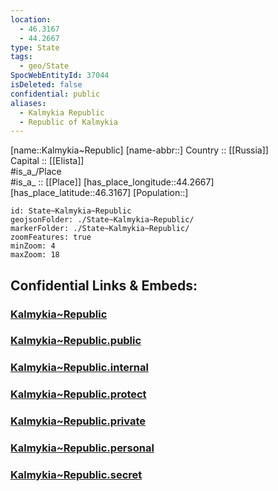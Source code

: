 ```yaml
---
location:
  - 46.3167
  - 44.2667
type: State
tags:
  - geo/State
SpocWebEntityId: 37044
isDeleted: false
confidential: public
aliases:
  - Kalmykia Republic
  - Republic of Kalmykia 
---
```

[name::Kalmykia~Republic] 
[name-abbr::] 
Country :: [[Russia]]  
Capital :: [[Elista]]  
#is_a_/Place  
#is_a_ :: [[Place]] 
[has_place_longitude::44.2667] 
[has_place_latitude::46.3167] 
[Population::] 



```leaflet
id: State~Kalmykia~Republic
geojsonFolder: ./State~Kalmykia~Republic/
markerFolder: ./State~Kalmykia~Republic/
zoomFeatures: true 
minZoom: 4 
maxZoom: 18
```


## Confidential Links & Embeds: 

### [Kalmykia~Republic](/_Standards/Earth/Continent/Europe/Europe~East/Russia/Russia~South/Kalmykia~Republic.md) 

### [Kalmykia~Republic.public](/_public/Earth/Continent/Europe/Europe~East/Russia/Russia~South/Kalmykia~Republic.public.md) 

### [Kalmykia~Republic.internal](/_internal/Earth/Continent/Europe/Europe~East/Russia/Russia~South/Kalmykia~Republic.internal.md) 

### [Kalmykia~Republic.protect](/_protect/Earth/Continent/Europe/Europe~East/Russia/Russia~South/Kalmykia~Republic.protect.md) 

### [Kalmykia~Republic.private](/_private/Earth/Continent/Europe/Europe~East/Russia/Russia~South/Kalmykia~Republic.private.md) 

### [Kalmykia~Republic.personal](/_personal/Earth/Continent/Europe/Europe~East/Russia/Russia~South/Kalmykia~Republic.personal.md) 

### [Kalmykia~Republic.secret](/_secret/Earth/Continent/Europe/Europe~East/Russia/Russia~South/Kalmykia~Republic.secret.md)

